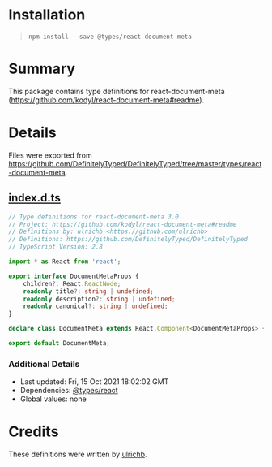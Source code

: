 # Installation
> `npm install --save @types/react-document-meta`

# Summary
This package contains type definitions for react-document-meta (https://github.com/kodyl/react-document-meta#readme).

# Details
Files were exported from https://github.com/DefinitelyTyped/DefinitelyTyped/tree/master/types/react-document-meta.
## [index.d.ts](https://github.com/DefinitelyTyped/DefinitelyTyped/tree/master/types/react-document-meta/index.d.ts)
````ts
// Type definitions for react-document-meta 3.0
// Project: https://github.com/kodyl/react-document-meta#readme
// Definitions by: ulrichb <https://github.com/ulrichb>
// Definitions: https://github.com/DefinitelyTyped/DefinitelyTyped
// TypeScript Version: 2.8

import * as React from 'react';

export interface DocumentMetaProps {
    children?: React.ReactNode;
    readonly title?: string | undefined;
    readonly description?: string | undefined;
    readonly canonical?: string | undefined;
}

declare class DocumentMeta extends React.Component<DocumentMetaProps> { }

export default DocumentMeta;

````

### Additional Details
 * Last updated: Fri, 15 Oct 2021 18:02:02 GMT
 * Dependencies: [@types/react](https://npmjs.com/package/@types/react)
 * Global values: none

# Credits
These definitions were written by [ulrichb](https://github.com/ulrichb).
